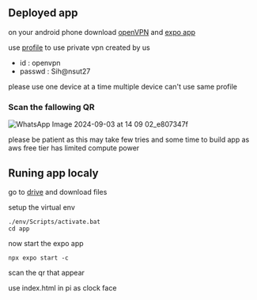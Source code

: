 ## Deployed app
on your android phone  download [openVPN](https://play.google.com/store/search?q=openvpn&c=apps&hl=en) and [expo app](https://play.google.com/store/search?q=expo&c=apps&hl=en)

use [profile](https://github.com/soumya4279/SIH_INTERNAL_ROUND_1_S.T.A.Rs/blob/main/Files/profile-625746477152312984.ovpn) to use private vpn created by us
- id : openvpn
- passwd : Sih@nsut27
  
please use one device at a time multiple device can't use same profile

### Scan the fallowing QR
![WhatsApp Image 2024-09-03 at 14 09 02_e807347f](https://github.com/user-attachments/assets/5f48a215-b511-4aa2-ac79-df9c131aabbe)


please be patient as this may take few tries and some time to build app as aws free tier has limited compute power

## Runing app localy

go to [drive](https://drive.google.com/drive/folders/1Dk1mCGuLHv4nt1Vo1uojzJrd8lPSncG0?usp=sharing) and download files


setup the virtual env 

```
./env/Scripts/activate.bat
cd app
```

 now start the expo app

```
npx expo start -c
```

scan the qr that appear

use index.html in pi as clock face
